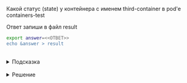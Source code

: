 Какой статус (state) у контейнера с именем third-container в pod'e containers-test

Ответ запиши в файл result

```bash
export answer=<<ОТВЕТ>>
echo &answer > result
```

<br>
<details><summary>Подсказка</summary>
<br>

Выполнив:
`kubectl describe containers-test`
Можно узнать расширенную информацию о pod'e, в том числе и STATE

</details>

<br>
<details><summary>Решение</summary>
<br>

InvalidImageName

</details>


